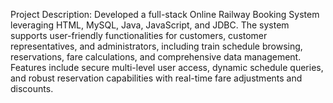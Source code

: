 Project Description: Developed a full-stack Online Railway Booking System leveraging HTML, MySQL, Java, JavaScript, and JDBC. The system supports user-friendly functionalities for customers, customer representatives, and administrators, including train schedule browsing, reservations, fare calculations, and comprehensive data management. Features include secure multi-level user access, dynamic schedule queries, and robust reservation capabilities with real-time fare adjustments and discounts.
